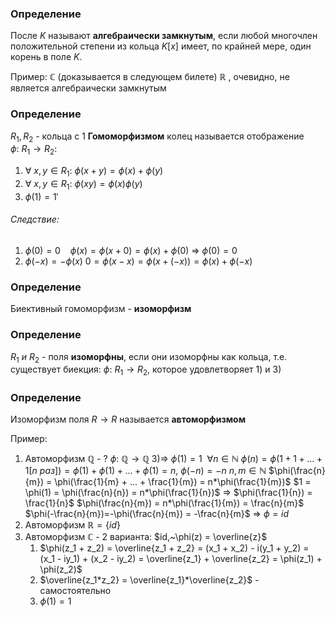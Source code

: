### Определение
После $K$ называют **алгебраически замкнутым**, если любой многочлен положительной степени из кольца $K[x]$ имеет, по крайней мере, один корень в поле $K$.

Пример:  $\mathbb{C}$ (доказывается в следующем билете)
$\mathbb{R}$ , очевидно, не является алгебраически замкнутым

### Определение
$R_1,R_2$ - кольца с 1
**Гомоморфизмом** колец называется отображение $\phi:~R_1\to R_2:$
1) $\forall~x,y\in R_1:~\phi(x + y) = \phi(x) + \phi(y)$
2) $\forall~x,y\in R_1:~\phi(xy) = \phi(x)\phi(y)$
3) $\phi(1)=1'$

###### Следствие:
1) $\phi(0) = 0~~~~\phi(x) = \phi(x + 0) = \phi(x) + \phi(0)$ => $\phi(0) = 0$
2) $\phi(-x) = -\phi(x)$
$0 = \phi(x - x) = \phi(x + (-x)) = \phi(x) + \phi(-x)$

### Определение
Биективный гомоморфизм - **изоморфизм**

### Определение
$R_1~и~R_2$ - поля **изоморфны**, если они изоморфны как кольца, т.е. существует биекция:
$\phi:~R_1\to R_2$, которое удовлетворяет 1) и 3)

### Определение
Изоморфизм поля $R\to R$ называется **автоморфизмом**

Пример:
1) Автоморфизм $\mathbb{Q}$ - ?
	$\phi:~\mathbb{Q}\to\mathbb{Q}$
	3)=> $\phi(1)=1~~\forall n\in\mathbb{N}~\phi(n)=\phi(1 + 1 + ... + 1 [n~раз]) = \phi(1) + \phi(1) + ... + \phi(1) = n,~\phi(-n) = -n$ 
	$n,m \in \mathbb{N}$
	$\phi(\frac{n}{m}) = \phi(\frac{1}{m} + ... + \frac{1}{m}) = n*\phi(\frac{1}{m})$
	$1 = \phi(1) = \phi(\frac{n}{n}) = n*\phi(\frac{1}{n})$ => $\phi(\frac{1}{n}) = \frac{1}{n}$
	$\phi(\frac{n}{m}) = n*\phi(\frac{1}{m}) = \frac{n}{m}$
	$\phi(-\frac{n}{m})=-\phi(\frac{n}{m}) = -\frac{n}{m}$ => $\phi = id$ 
2) Автоморфизм $\mathbb{R} = \lbrace id \rbrace$
3) Автоморфизм $\mathbb{C}$ - 2 варианта: $id,~\phi(z) = \overline{z}$ 
	1. $\phi(z_1 + z_2) = \overline{z_1 + z_2} = (x_1 + x_2) - i(y_1 + y_2) = (x_1 - iy_1) + (x_2 - iy_2) = \overline{z_1} + \overline{z_2} = \phi(z_1) + \phi(z_2)$
	2. $\overline{z_1*z_2} = \overline{z_1}*\overline{z_2}$ - самостоятельно
	3. $\phi(1) = 1$
